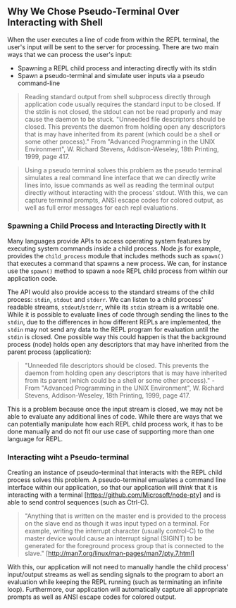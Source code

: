 ## Why We Chose Pseudo-Terminal Over Interacting with Shell
When the user executes a line of code from within the REPL terminal, the user's input will be sent to the server for processing. There are two main ways that we can process the user's input:
- Spawning a REPL child process and interacting directly with its stdin
- Spawn a pseudo-terminal and simulate user inputs via a pseudo command-line

> Reading standard output from shell subprocess directly through application code usually requires the standard input to be closed. If the stdin is not closed, the stdout can not be read properly and may cause the daemon to be stuck. "Unneeded file descriptors should be closed. This prevents the daemon from holding open any descriptors that is may have inherited from its parent (which could be a shell or some other process)." From "Advanced Programming in the UNIX Environment", W. Richard Stevens, Addison-Weseley, 18th Printing, 1999, page 417.

> Using a pseudo terminal solves this problem as the pseudo terminal simulates a real command line interface that we can directly write lines into, issue commands as well as reading the terminal output directly without interacting with the process' stdout. With this, we can capture terminal prompts, ANSI escape codes for colored output, as well as full error messages for each repl evaluations.

### Spawning a Child Process and Interacting Directly with It
Many languages provide APIs to access operating system features by executing system commands inside a child process.
Node.js for example, provides the `child_process` module that includes methods such as `spawn()` that executes a command that spawns a new process. We can, for instance use the `spawn()` method to spawn a `node` REPL child process from within our application code. 

The API would also provide access to the standard streams of the child process: `stdin`, `stdout` and `stderr`. We can listen to a child process' readable streams, `stdout`/`stderr`, while its `stdin` stream is a writable one. While it is possible to evaluate lines of code through sending the lines to the `stdin`, due to the differences in how different REPLs are implemented, the `stdin` may not send any data to the REPL program for evaluation until the `stdin` is closed. One possible way this could happen is that the background process (node) holds open any descriptors that may have inherited from the parent process (application):

> "Unneeded file descriptors should be closed. This prevents the daemon from holding open any descriptors that is may have inherited from its parent (which could be a shell or some other process)." - From "Advanced Programming in the UNIX Environment", W. Richard Stevens, Addison-Weseley, 18th Printing, 1999, page 417.

This is a problem because once the input stream is closed, we may not be able to evaluate any additional lines of code. While there are ways that we can potentially manipulate how each REPL child process work, it has to be done manually and do not fit our use case of supporting more than one language for REPL.

### Interacting wiht a Pseudo-terminal
Creating an instance of pseudo-terminal that interacts with the REPL child process solves this problem. A pseudo-terminal emualates a command line interface within our application, so that our application will *think* that it is interacting with a terminal [https://github.com/Microsoft/node-pty] and is able to send control sequences (such as Ctrl-C). 

> "Anything that is written on the master end is provided to the process on the slave end as though it was input typed on a terminal. For example, writing the interrupt character (usually control-C) to the master device would cause an interrupt signal (SIGINT) to be generated for the foreground process group that is connected to the slave." [http://man7.org/linux/man-pages/man7/pty.7.html]

With this, our application will not need to manually handle the child process' input/output streams as well as sending signals to the program to abort an evaluation while keeping the REPL running (such as terminating an infinite loop).
Furthermore, our application will automatically capture all appropriate prompts as well as ANSI escape codes for colored output.
